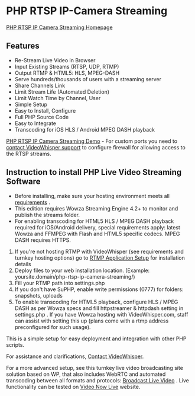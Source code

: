 # PHP RTSP IP-Camera Streaming

[PHP RTSP IP Camera Streaming Homepage](https://videowhisper.com/?p=PHP-IP-Camera-Stream)

## Features
 * Re-Stream Live Video in Browser
 * Input Existing Streams (RTSP, UDP, RTMP)
 * Output RTMP & HTML5: HLS, MPEG-DASH
 * Serve hundreds/thousands of users with a streaming server
 * Share Channels Link
 * Limit Stream Life (Automated Deletion)
 * Limit Watch Time by Channel, User
 * Simple Setup
 * Easy to Install, Configure
 * Full PHP Source Code
 * Easy to Integrate
 * Transcoding for iOS HLS / Android MPEG DASH playback


[PHP RTSP IP Camera Streaming Demo](https://videowhisper.com/demos/ipcamera/) - For custom ports you need to [contact VideoWhisper support](https://videowhisper.com/tickets_submit.php) to configure firewall for allowing access to the RTSP streams.


## Instruction to install PHP Live Video Streaming Software
 * Before installing, make sure your hosting environment meets all [requirements](https://videowhisper.com/?p=Requirements) . 
 * This edition requires Wowza Streaming Engine 4.2+ to monitor and publish the streams folder.
 * For enabling transcoding for HTML5 HLS / MPEG DASH playback required for iOS/Android delivery, special requirements apply: latest Wowza and FFMPEG with Flash and HTML5 specific codecs. MPEG DASH requires HTTPS.

 1. If you're not hosting RTMP with VideoWhisper (see requirements and turnkey hosting options) go to [RTMP Application Setup](https://videowhisper.com/?p=RTMP+Applications) for installation details
 2. Deploy files to your web installation location. (Example: yoursite.domain/php-rtsp-ip-camera-streaming/)
 3. Fill your RTMP path into settings.php
 4. If you don't have SuPHP, enable write permissions (0777) for folders: snapshots, uploads
 5. To enable transcoding for HTML5 playback, configure HLS / MPEG DASH as per Wowza specs and fill httpstreamer & httpdash setting in settings.php . 
If you have Wowza hosting with VideoWhisper.com, staff can assist with setting this up (plans come with a rtmp address preconfigured for such usage).


This is a simple setup for easy deployment and integration with other PHP scripts. 

For assistance and clarifications, [Contact VideoWhisper](https://videowhisper.com/tickets_submit.php).


For a more advanced setup, see this turnkey live video broadcasting site solution based on WP, that also includes WebRTC and automated transcoding between all formats and protocols: [Broadcast Live Video](https://broadcastlivevideo.com/) . Live functionality can be tested on [Video Now Live](https://videonow.live/) website.

